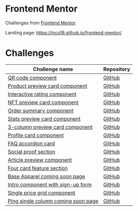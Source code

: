 # Frontend Mentor

Challenges from [Frontend Mentor](https://www.frontendmentor.io/)

Landing page: https://inco18.github.io/frontend-mentor/

# Challenges

| Challenge name                                                                                     | Repository                                                                       |
| -------------------------------------------------------------------------------------------------- | -------------------------------------------------------------------------------- |
| [QR code component](https://inco18.github.io/frontend-mentor/qr-code)                              | [GitHub](https://github.com/Inco18/frontend-mentor/tree/main/qr-code)            |
| [Product preview card component](https://inco18.github.io/frontend-mentor/product-preview)         | [GitHub](https://github.com/Inco18/frontend-mentor/tree/main/product-preview)    |
| [Interactive rating component](https://inco18.github.io/frontend-mentor/interactive-rating)        | [GitHub](https://github.com/Inco18/frontend-mentor/tree/main/interactive-rating) |
| [NFT preview card component](https://inco18.github.io/frontend-mentor/nft-preview)                 | [GitHub](https://github.com/Inco18/frontend-mentor/tree/main/nft-preview)        |
| [Order summary component](https://inco18.github.io/frontend-mentor/order-summary)                  | [GitHub](https://github.com/Inco18/frontend-mentor/tree/main/order-summary)      |
| [Stats preview card component](https://inco18.github.io/frontend-mentor/stats-preview)             | [GitHub](https://github.com/Inco18/frontend-mentor/tree/main/stats-preview)      |
| [3-column preview card component](https://inco18.github.io/frontend-mentor/3-column-preview)       | [GitHub](https://github.com/Inco18/frontend-mentor/tree/main/3-column-preview)   |
| [Profile card component](https://inco18.github.io/frontend-mentor/profile-card)                    | [GitHub](https://github.com/Inco18/frontend-mentor/tree/main/profile-card)       |
| [FAQ accordion card](https://inco18.github.io/frontend-mentor/faq-accordion)                       | [GitHub](https://github.com/Inco18/frontend-mentor/tree/main/faq-accordion)      |
| [Social proof section](https://inco18.github.io/frontend-mentor/social-proof)                      | [GitHub](https://github.com/Inco18/frontend-mentor/tree/main/social-proof)       |
| [Article preview component](https://inco18.github.io/frontend-mentor/article-preview)              | [GitHub](https://github.com/Inco18/frontend-mentor/tree/main/article-preview)    |
| [Four card feature section](https://inco18.github.io/frontend-mentor/four-card)                    | [GitHub](https://github.com/Inco18/frontend-mentor/tree/main/four-card)          |
| [Base Apparel coming soon page](https://inco18.github.io/frontend-mentor/base-apparel)             | [GitHub](https://github.com/Inco18/frontend-mentor/tree/main/base-apparel)       |
| [Intro component with sign-up form](https://inco18.github.io/frontend-mentor/intro-component)      | [GitHub](https://github.com/Inco18/frontend-mentor/tree/main/intro-component)    |
| [Single price grid component](https://inco18.github.io/frontend-mentor/single-price)               | [GitHub](https://github.com/Inco18/frontend-mentor/tree/main/single-price)       |
| [Ping single column coming soon page](https://inco18.github.io/frontend-mentor/ping-single-column) | [GitHub](https://github.com/Inco18/frontend-mentor/tree/main/ping-single-column) |
